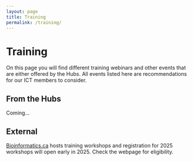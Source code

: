 ```yaml
---
layout: page
title: Training
permalink: /training/
---
```


# Training
On this page you will find different training webinars and other events that are either offered by the Hubs. All events listed here are recommendations for our ICT members to consider.

## From the Hubs
Coming...


## External
[Bioinformatics.ca](https://bioinformatics.ca/workshops/current-workshops/) hosts training workshops and registration for 2025 workshops will open early in 2025. Check the webpage for eligibility.
